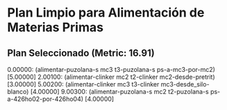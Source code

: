 # Plan Limpio para Alimentación de Materias Primas

## Plan Seleccionado (Metric: 16.91)

0.00000: (alimentar-puzolana-s mc3 t3-puzolana-s ps-a-mc3-por-mc2) [5.00000]
2.00100: (alimentar-clinker mc2 t2-clinker mc2-desde-pretrit) [3.00000]
5.00200: (alimentar-clinker mc3 t3-clinker mc3-desde_silo-blanco) [4.00000]
9.00300: (alimentar-puzolana-s mc2 t2-puzolana-s ps-a-426ho02-por-426ho04) [4.00000]